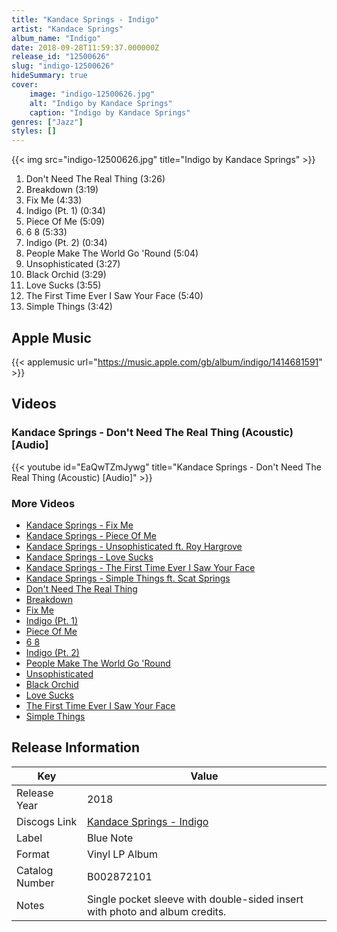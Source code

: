 ```yaml
---
title: "Kandace Springs - Indigo"
artist: "Kandace Springs"
album_name: "Indigo"
date: 2018-09-28T11:59:37.000000Z
release_id: "12500626"
slug: "indigo-12500626"
hideSummary: true
cover:
    image: "indigo-12500626.jpg"
    alt: "Indigo by Kandace Springs"
    caption: "Indigo by Kandace Springs"
genres: ["Jazz"]
styles: []
---
```


{{< img src="indigo-12500626.jpg" title="Indigo by Kandace Springs" >}}

<!-- section break -->

1. Don't Need The Real Thing (3:26)
2. Breakdown   (3:19)
3. Fix Me (4:33)
4. Indigo (Pt. 1) (0:34)
5. Piece Of Me (5:09)
6. 6 8 (5:33)
7. Indigo (Pt. 2) (0:34)
8. People Make The World Go 'Round (5:04)
9. Unsophisticated  (3:27)
10. Black Orchid (3:29)
11. Love Sucks (3:55)
12. The First Time Ever I Saw Your Face (5:40)
13. Simple Things  (3:42)

<!-- section break -->




## Apple Music
{{< applemusic url="https://music.apple.com/gb/album/indigo/1414681591" >}}





## Videos
### Kandace Springs - Don't Need The Real Thing (Acoustic) [Audio]
{{< youtube id="EaQwTZmJywg" title="Kandace Springs - Don't Need The Real Thing (Acoustic) [Audio]" >}}<br>

### More Videos

- [Kandace Springs - Fix Me](https://www.youtube.com/watch?v=oXmtRxZKVFo)
- [Kandace Springs - Piece Of Me](https://www.youtube.com/watch?v=vfSHvk0wGko)
- [Kandace Springs - Unsophisticated ft. Roy Hargrove](https://www.youtube.com/watch?v=yuMkMu8keXE)
- [Kandace Springs - Love Sucks](https://www.youtube.com/watch?v=Q05BJUp463I)
- [Kandace Springs - The First Time Ever I Saw Your Face](https://www.youtube.com/watch?v=MH-vKaz8Bh0)
- [Kandace Springs - Simple Things ft. Scat Springs](https://www.youtube.com/watch?v=xWfhCs8wiUo)
- [Don't Need The Real Thing](https://www.youtube.com/watch?v=iJe4aCuOQKI)
- [Breakdown](https://www.youtube.com/watch?v=Ts27-PpIp-4)
- [Fix Me](https://www.youtube.com/watch?v=y4RUQa_oxRs)
- [Indigo (Pt. 1)](https://www.youtube.com/watch?v=XN_X7XGIArw)
- [Piece Of Me](https://www.youtube.com/watch?v=BpIpvLQpMhk)
- [6 8](https://www.youtube.com/watch?v=UaI38Zy-K1g)
- [Indigo (Pt. 2)](https://www.youtube.com/watch?v=Zm72L36G--w)
- [People Make The World Go 'Round](https://www.youtube.com/watch?v=vgsqJCIKtvc)
- [Unsophisticated](https://www.youtube.com/watch?v=zC0y-00d00w)
- [Black Orchid](https://www.youtube.com/watch?v=d1zHnWNKTBE)
- [Love Sucks](https://www.youtube.com/watch?v=f9fLJt5sqrY)
- [The First Time Ever I Saw Your Face](https://www.youtube.com/watch?v=XwwSU8O5X5M)
- [Simple Things](https://www.youtube.com/watch?v=pL5jn3LRl6w)


## Release Information
|  Key           | Value                                                |
| ---------------| ---------------------------------------------------- |
| Release Year   | 2018                                   |
| Discogs Link   | [Kandace Springs - Indigo](https://www.discogs.com/release/12500626-Kandace-Springs-Indigo) |
| Label          | Blue Note |
| Format         | Vinyl LP Album |
| Catalog Number | B002872101 |
| Notes | Single pocket sleeve with double-sided insert with photo and album credits. |